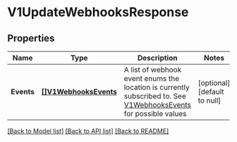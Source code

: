 # V1UpdateWebhooksResponse

## Properties
Name | Type | Description | Notes
------------ | ------------- | ------------- | -------------
**Events** | [**[]V1WebhooksEvents**](V1WebhooksEvents.md) | A list of webhook event enums the location is currently subscribed to. See [V1WebhooksEvents](#type-v1webhooksevents) for possible values | [optional] [default to null]

[[Back to Model list]](../README.md#documentation-for-models) [[Back to API list]](../README.md#documentation-for-api-endpoints) [[Back to README]](../README.md)

